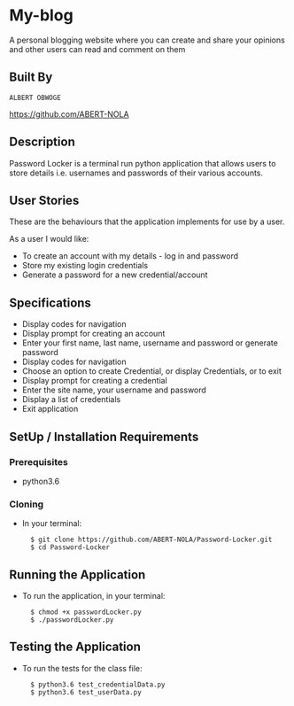 # My-blog
A personal blogging website where you can create and share your opinions and other users can read and comment on them
## Built By 
    ALBERT OBWOGE
https://github.com/ABERT-NOLA

## Description
Password Locker is a terminal run python application that allows users to store details i.e. usernames and passwords of their various accounts.

## User Stories
These are the behaviours that the application implements for use by a user.

As a user I would like:
* To create an account with my details - log in and password
* Store my existing login credentials
* Generate a password for a new credential/account

## Specifications
* Display codes for navigation
* Display prompt for creating an account
* Enter your first name, last name, username and password or generate password
* Display codes for navigation
* Choose an option to create Credential, or display Credentials, or to exit 
* Display prompt for creating a credential
* Enter the site name, your username and password 
* Display a list of credentials 
* Exit application

## SetUp / Installation Requirements
### Prerequisites
* python3.6

### Cloning
* In your terminal:
        
        $ git clone https://github.com/ABERT-NOLA/Password-Locker.git
        $ cd Password-Locker

## Running the Application
* To run the application, in your terminal:

        $ chmod +x passwordLocker.py
        $ ./passwordLocker.py
        
## Testing the Application
* To run the tests for the class file:

        $ python3.6 test_credentialData.py
        $ python3.6 test_userData.py

